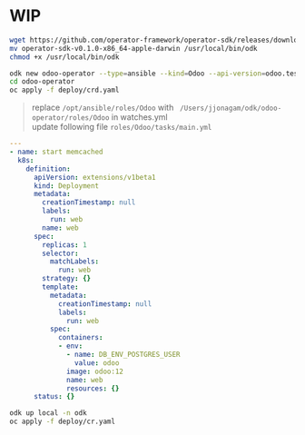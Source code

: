 

# WIP

```sh
wget https://github.com/operator-framework/operator-sdk/releases/download/v0.1.0/operator-sdk-v0.1.0-x86_64-apple-darwin
mv operator-sdk-v0.1.0-x86_64-apple-darwin /usr/local/bin/odk
chmod +x /usr/local/bin/odk
````

```sh
odk new odoo-operator --type=ansible --kind=Odoo --api-version=odoo.test.io/v1alpha1
cd odoo-operator
oc apply -f deploy/crd.yaml
```
> replace `/opt/ansible/roles/Odoo`  with ` /Users/jjonagam/odk/odoo-operator/roles/Odoo`  in watches.yml    
> update following file `roles/Odoo/tasks/main.yml`

```yml
---
- name: start memcached
  k8s:
    definition:
      apiVersion: extensions/v1beta1
      kind: Deployment
      metadata:
        creationTimestamp: null
        labels:
          run: web
        name: web
      spec:
        replicas: 1
        selector:
          matchLabels:
            run: web
        strategy: {}
        template:
          metadata:
            creationTimestamp: null
            labels:
              run: web
          spec:
            containers:
            - env:
              - name: DB_ENV_POSTGRES_USER
                value: odoo
              image: odoo:12
              name: web
              resources: {}
      status: {}
```



```sh
odk up local -n odk
oc apply -f deploy/cr.yaml
```

